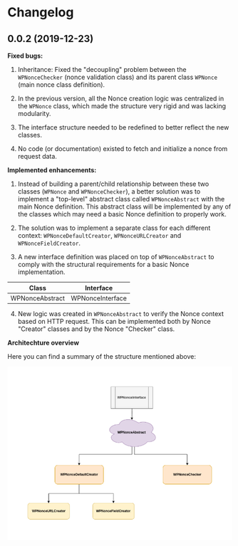 # Changelog

## 0.0.2 (2019-12-23)

**Fixed bugs:**

 1. Inheritance: Fixed the "decoupling" problem between the `WPNonceChecker` (nonce validation class) and its parent class `WPNonce` (main nonce class definition).

 2. In the previous version, all the Nonce creation logic was centralized in the `WPNonce` class, which made the structure very rigid and was lacking modularity.

 3. The interface structure needed to be redefined to better reflect the new classes.

 4.  No code (or documentation) existed to fetch and initialize a nonce from request data.

**Implemented enhancements:**

1. Instead of building a parent/child relationship between these two classes (`WPNonce` and `WPNonceChecker`), a better solution was to implement a "top-level" abstract class called `WPNonceAbstract` with the main Nonce definition. This abstract class will be implemented by any of the classes which may need a basic Nonce definition to properly work.

2. The solution was to implement a separate class for each different context: `WPNonceDefaultCreator`, `WPNonceURLCreator` and `WPNonceFieldCreator`.

3. A new interface definition was placed on top of `WPNonceAbstract` to comply with the structural requirements for a basic Nonce implementation.


| Class                 | Interface               |
|:---------------------:|:-----------------------:|
| WPNonceAbstract       | WPNonceInterface        |


4. New logic was created in `WPNonceAbstract` to verify the Nonce context based on HTTP request. This can be implemented both by Nonce "Creator" classes and by the Nonce "Checker" class.


**Architechture overview**

Here you can find a summary of the structure mentioned above:

![picture](misc/api-class-structure.png)